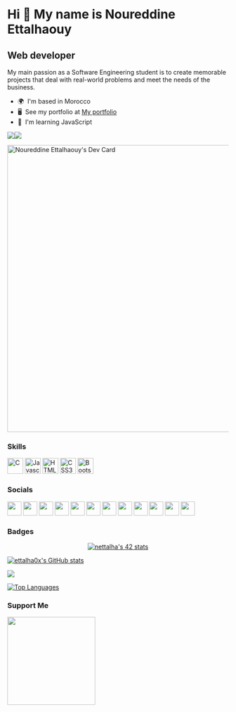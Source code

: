 Hi 👋 My name is Noureddine Ettalhaouy
======================================

Web developer
-------------

My main passion as a Software Engineering student is to create memorable projects that deal with real-world problems and meet the needs of the business.

* 🌍  I'm based in Morocco
* 🖥️  See my portfolio at [My portfolio](http://ettalha0x.github.io)
* 🧠  I'm learning JavaScript

<a href="https://www.twitter.com/ettalha0x" target="_blank" rel="noreferrer"><img
src="https://img.shields.io/twitter/follow/ettalha0x?logo=twitter&style=for-the-badge&color=0891b2&labelColor=1c1917"
/></a><a href="https://www.github.com/ettalha0x" target="_blank" rel="noreferrer"><img
src="https://img.shields.io/github/followers/ettalha0x?logo=github&style=for-the-badge&color=0891b2&labelColor=1c1917" /></a>

<a href="https://app.daily.dev/ettalha0x"><img src="https://api.daily.dev/devcards/v2/nlHTIwlZ8K7TeOjutQQ82.png?type=wide&r=ne9" width="652" alt="Noureddine Ettalhaouy's Dev Card"/></a>

### Skills

<p align="left">
<a href="https://docs.microsoft.com/en-us/cpp/?view=msvc-170" target="_blank" rel="noreferrer"><img src="https://raw.githubusercontent.com/danielcranney/readme-generator/main/public/icons/skills/c-colored.svg" width="36" height="36" alt="C" /></a>
<a href="https://developer.mozilla.org/en-US/docs/Web/JavaScript" target="_blank" rel="noreferrer"><img src="https://raw.githubusercontent.com/danielcranney/readme-generator/main/public/icons/skills/javascript-colored.svg" width="36" height="36" alt="Javascript" /></a>
<a href="https://developer.mozilla.org/en-US/docs/Glossary/HTML5" target="_blank" rel="noreferrer"><img src="https://raw.githubusercontent.com/danielcranney/readme-generator/main/public/icons/skills/html5-colored.svg" width="36" height="36" alt="HTML5" /></a>
<a href="https://www.w3.org/TR/CSS/#css" target="_blank" rel="noreferrer"><img src="https://raw.githubusercontent.com/danielcranney/readme-generator/main/public/icons/skills/css3-colored.svg" width="36" height="36" alt="CSS3" /></a>
<a href="https://getbootstrap.com/" target="_blank" rel="noreferrer"><img src="https://raw.githubusercontent.com/danielcranney/readme-generator/main/public/icons/skills/bootstrap-colored.svg" width="36" height="36" alt="Bootstrap" /></a>
</p>


### Socials

<p align="left"> <a href="https://www.codepen.io/ettalha0x" target="_blank" rel="noreferrer"><img src="https://raw.githubusercontent.com/danielcranney/readme-generator/main/public/icons/socials/codepen.svg" width="32" height="32" /></a> <a href="https://www.dev.to/ettalha0x" target="_blank" rel="noreferrer"><img src="https://raw.githubusercontent.com/danielcranney/readme-generator/main/public/icons/socials/devdotto.svg" width="32" height="32" /></a> <a href="https://discord.com/users/ettalha0x" target="_blank" rel="noreferrer"><img src="https://raw.githubusercontent.com/danielcranney/readme-generator/main/public/icons/socials/discord.svg" width="32" height="32" /></a> <a href="https://www.facebook.com/ettalha0x" target="_blank" rel="noreferrer"><img src="https://raw.githubusercontent.com/danielcranney/readme-generator/main/public/icons/socials/facebook.svg" width="32" height="32" /></a> <a href="https://www.github.com/ettalha0x" target="_blank" rel="noreferrer"><img src="https://raw.githubusercontent.com/danielcranney/readme-generator/main/public/icons/socials/github.svg" width="32" height="32" /></a> <a href="https://Noureddine Ettalhaouy" target="_blank" rel="noreferrer"><img src="https://raw.githubusercontent.com/danielcranney/readme-generator/main/public/icons/socials/hashnode.svg" width="32" height="32" /></a> <a href="http://www.instagram.com/ettalha0x" target="_blank" rel="noreferrer"><img src="https://raw.githubusercontent.com/danielcranney/readme-generator/main/public/icons/socials/instagram.svg" width="32" height="32" /></a> <a href="https://www.linkedin.com/in/ettalha0x" target="_blank" rel="noreferrer"><img src="https://raw.githubusercontent.com/danielcranney/readme-generator/main/public/icons/socials/linkedin.svg" width="32" height="32" /></a> <a href="http://www.medium.com/ettalha0x" target="_blank" rel="noreferrer"><img src="https://raw.githubusercontent.com/danielcranney/readme-generator/main/public/icons/socials/medium.svg" width="32" height="32" /></a> <a href="https://www.stackoverflow.com/users/12593099/ettalha0x" target="_blank" rel="noreferrer"><img src="https://raw.githubusercontent.com/danielcranney/readme-generator/main/public/icons/socials/stackoverflow.svg" width="32" height="32" /></a> <a href="https://www.twitter.com/ettalha0x" target="_blank" rel="noreferrer"><img src="https://raw.githubusercontent.com/danielcranney/readme-generator/main/public/icons/socials/twitter.svg" width="32" height="32" /></a> <a href="https://www.youtube.com/c/UC95D-rVzFuf0RqFVjbXtL8w" target="_blank" rel="noreferrer"><img src="https://raw.githubusercontent.com/danielcranney/readme-generator/main/public/icons/socials/youtube.svg" width="32" height="32" /></a></p>

### Badges

<center>
  <a href="https://github.com/ettalha0x/"><img src="https://badge.mediaplus.ma/greenbinary/nettalha" alt="nettalha's 42 stats" /></a>
</center>

<a href="http://www.github.com/ettalha0x"><img src="https://github-readme-stats.vercel.app/api?username=ettalha0x&show_icons=true&hide=&count_private=true&title_color=0891b2&text_color=ffffff&icon_color=0891b2&bg_color=1c1917&hide_border=true&show_icons=true" alt="ettalha0x's GitHub stats" /></a>

<a href="http://www.github.com/ettalha0x"><img src="https://github-readme-streak-stats.herokuapp.com/?user=ettalha0x&stroke=ffffff&background=1c1917&ring=0891b2&fire=0891b2&currStreakNum=ffffff&currStreakLabel=0891b2&sideNums=ffffff&sideLabels=ffffff&dates=ffffff&hide_border=true" /></a>

<a href="https://github.com/ettalha0x" align="left"><img src="https://github-readme-stats.vercel.app/api/top-langs/?username=ettalha0x&langs_count=10&title_color=0891b2&text_color=ffffff&icon_color=0891b2&bg_color=1c1917&hide_border=true&locale=en&custom_title=Top%20%Languages" alt="Top Languages" /></a>

### Support Me

<a href="https://www.buymeacoffee.com/ettalha0x"><img src="https://cdn.buymeacoffee.com/buttons/v2/default-yellow.png" width="200" /></a>
